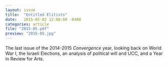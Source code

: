 ```yaml
---
layout: issue
title:  "Entitled Elitists"
date:   2015-05-02 12:00:00 -0400
categories: article
file: "2015-05.pdf"
preview: "2015-05.jpg"
---
```


The last issue of the 2014-2015 *Convergence* year, looking back on World War I, the Israeli Elections, an analysis of political will and UCC, and a Year in Review for Arts.
